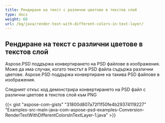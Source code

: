 ```yaml
---
title: Рендиране на текст с различни цветове в текстов слой
type: docs
weight: 60
url: /bg/java/render-text-with-different-colors-in-text-layer/
---
```


## **Рендиране на текст с различни цветове в текстов слой**
Aspose.PSD поддържа конвертирането на PSD файлове в изображения. Може да има случаи, когато текстът в PSD файла съдържа различни цветове. Aspose.PSD поддържа конвертиране на такива PSD файлове в изображения.

Следният откъс код демонстрира конвертирането на PSD файл с различни цветове в текстов слой към PNG

{{< gist "aspose-com-gists" "31800d807a72f1f50fe4b29374119227" "Examples-src-main-java-com-aspose-psd-examples-Conversion-RenderTextWithDifferentColorsInTextLayer-1.java" >}}

